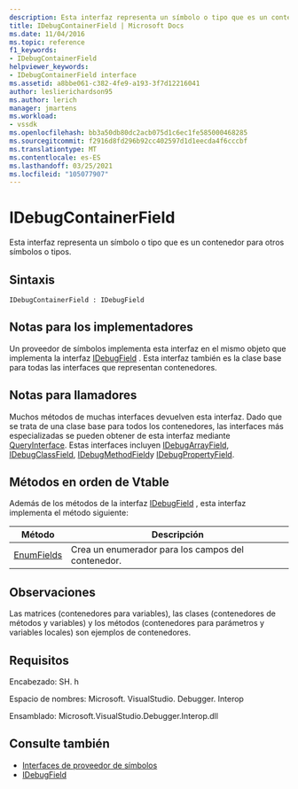 ```yaml
---
description: Esta interfaz representa un símbolo o tipo que es un contenedor para otros símbolos o tipos.
title: IDebugContainerField | Microsoft Docs
ms.date: 11/04/2016
ms.topic: reference
f1_keywords:
- IDebugContainerField
helpviewer_keywords:
- IDebugContainerField interface
ms.assetid: a8bbe061-c382-4fe9-a193-3f7d12216041
author: leslierichardson95
ms.author: lerich
manager: jmartens
ms.workload:
- vssdk
ms.openlocfilehash: bb3a50db80dc2acb075d1c6ec1fe585000468285
ms.sourcegitcommit: f2916d8fd296b92cc402597d1d1eecda4f6cccbf
ms.translationtype: MT
ms.contentlocale: es-ES
ms.lasthandoff: 03/25/2021
ms.locfileid: "105077907"
---
```

# <a name="idebugcontainerfield"></a>IDebugContainerField
Esta interfaz representa un símbolo o tipo que es un contenedor para otros símbolos o tipos.

## <a name="syntax"></a>Sintaxis

```
IDebugContainerField : IDebugField
```

## <a name="notes-for-implementers"></a>Notas para los implementadores
 Un proveedor de símbolos implementa esta interfaz en el mismo objeto que implementa la interfaz [IDebugField](../../../extensibility/debugger/reference/idebugfield.md) . Esta interfaz también es la clase base para todas las interfaces que representan contenedores.

## <a name="notes-for-callers"></a>Notas para llamadores
 Muchos métodos de muchas interfaces devuelven esta interfaz. Dado que se trata de una clase base para todos los contenedores, las interfaces más especializadas se pueden obtener de esta interfaz mediante [QueryInterface](/cpp/atl/queryinterface). Estas interfaces incluyen [IDebugArrayField](../../../extensibility/debugger/reference/idebugarrayfield.md), [IDebugClassField](../../../extensibility/debugger/reference/idebugclassfield.md), [IDebugMethodField](../../../extensibility/debugger/reference/idebugmethodfield.md)y [IDebugPropertyField](../../../extensibility/debugger/reference/idebugpropertyfield.md).

## <a name="methods-in-vtable-order"></a>Métodos en orden de Vtable
 Además de los métodos de la interfaz [IDebugField](../../../extensibility/debugger/reference/idebugfield.md) , esta interfaz implementa el método siguiente:

|Método|Descripción|
|------------|-----------------|
|[EnumFields](../../../extensibility/debugger/reference/idebugcontainerfield-enumfields.md)|Crea un enumerador para los campos del contenedor.|

## <a name="remarks"></a>Observaciones
 Las matrices (contenedores para variables), las clases (contenedores de métodos y variables) y los métodos (contenedores para parámetros y variables locales) son ejemplos de contenedores.

## <a name="requirements"></a>Requisitos
 Encabezado: SH. h

 Espacio de nombres: Microsoft. VisualStudio. Debugger. Interop

 Ensamblado: Microsoft.VisualStudio.Debugger.Interop.dll

## <a name="see-also"></a>Consulte también
- [Interfaces de proveedor de símbolos](../../../extensibility/debugger/reference/symbol-provider-interfaces.md)
- [IDebugField](../../../extensibility/debugger/reference/idebugfield.md)
